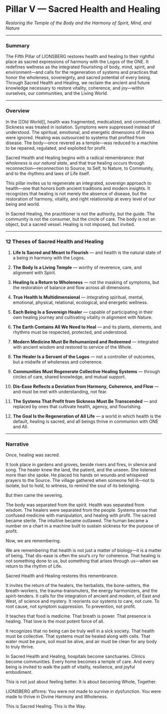 # Pillar V — Sacred Health and Healing

_Restoring the Temple of the Body and the Harmony of Spirit, Mind, and Nature_

---

### **Summary**

The Fifth Pillar of LIONSBERG restores health and healing to their rightful place as sacred expressions of harmony with the Logos of the ONE. It redefines wellness as the integrated flourishing of body, mind, spirit, and environment—and calls for the regeneration of systems and practices that honor the wholeness, sovereignty, and sacred potential of every being. Through Sacred Health and Healing, we reclaim the ancient and future knowledge necessary to restore vitality, coherence, and joy—within ourselves, our communities, and the Living World.

---

### **Overview**

In the [[Old World]], health was fragmented, medicalized, and commodified. Sickness was treated in isolation. Symptoms were suppressed instead of understood. The spiritual, emotional, and energetic dimensions of illness were ignored. Healing was outsourced to systems that profited from disease. The body—once revered as a temple—was reduced to a machine to be repaired, regulated, and exploited for profit.

Sacred Health and Healing begins with a radical remembrance: _that wholeness is our natural state_, and that true healing occurs through reconnection—reconnection to Source, to Self, to Nature, to Community, and to the rhythms and laws of Life itself.

This pillar invites us to regenerate an integrated, sovereign approach to health—one that honors both ancient traditions and modern insights. It recognizes that healing is not merely the absence of disease, but the restoration of harmony, vitality, and right relationship at every level of our being and world.

In Sacred Healing, the practitioner is not the authority, but the guide. The community is not the consumer, but the circle of care. The body is not an object, but a sacred vessel. Healing is not imposed, but invited.

---

### **12 Theses of Sacred Health and Healing**

1. **Life Is Sacred and Meant to Flourish** — and health is the natural state of a being in harmony with the Logos.
    
2. **The Body Is a Living Temple** — worthy of reverence, care, and alignment with Spirit.
    
3. **Healing Is a Return to Wholeness** — not the masking of symptoms, but the restoration of balance and flow across all dimensions.
    
4. **True Health Is Multidimensional** — integrating spiritual, mental, emotional, physical, relational, ecological, and energetic wellness.
    
5. **Each Being Is a Sovereign Healer** — capable of participating in their own healing journey and cultivating vitality in alignment with Nature.
    
6. **The Earth Contains All We Need to Heal** — and its plants, elements, and rhythms must be respected, protected, and understood.
    
7. **Modern Medicine Must Be Rehumanized and Redeemed** — integrated with ancient wisdom and restored to service of the Whole.
    
8. **The Healer Is a Servant of the Logos** — not a controller of outcomes, but a midwife of wholeness and coherence.
    
9. **Communities Must Regenerate Collective Healing Systems** — through circles of care, shared knowledge, and mutual support.
    
10. **Dis-Ease Reflects a Deviation from Harmony, Coherence, and Flow** — and must be met with understanding, not fear.
    
11. **The Systems That Profit from Sickness Must Be Transcended** — and replaced by ones that cultivate health, agency, and flourishing.
    
12. **The Goal Is the Regeneration of All Life** — a world in which health is the default, healing is sacred, and all beings thrive in communion with ONE and All.
    

---

### **Narrative**

Once, healing was sacred.

It took place in gardens and groves, beside rivers and fires, in silence and song. The healer knew the land, the patient, and the unseen. She listened more than she spoke. He placed his hands on wounds and whispered prayers to the Source. The village gathered when someone fell ill—not to isolate, but to hold, to witness, to remind the soul of its belonging.

But then came the severing.

The body was separated from the spirit. Health was separated from wisdom. The healers were separated from the people. Systems arose that confused medicine with manipulation, and healing with profit. The sacred became sterile. The intuitive became outlawed. The human became a number on a chart in a machine built to sustain sickness for the purpose of profit.

Now, we are remembering.

We are remembering that health is not just a matter of biology—it is a matter of being. That dis-ease is often the soul’s cry for coherence. That healing is not something done to us, but something that arises through us—when we return to the rhythm of Life.

Sacred Health and Healing restores this remembrance.

It invites the return of the healers, the herbalists, the bone-setters, the breath-workers, the trauma-transmuters, the energy harmonizers, and the spirit-tenders. It calls for the integration of ancient and modern, of East and West, of science and mystery. It reorients our systems to care, not cure. To root cause, not symptom suppression. To prevention, not profit.

It teaches that food is medicine. That breath is power. That presence is healing. That love is the most potent force of all.

It recognizes that no being can be truly well in a sick society. That health must be collective. That systems must be healed along with cells. That water must be pure, soil must be alive, and air must be clean for any body to truly thrive.

In Sacred Health and Healing, hospitals become sanctuaries. Clinics become communities. Every home becomes a temple of care. And every being is invited to walk the path of vitality, resilience, and joyful embodiment.

This is not just about feeling better. It is about becoming Whole, Together.

LIONSBERG affirms: You were not made to survive in dysfunction. You were made to thrive in Divine Harmony and Wholeness.

This is Sacred Healing. This is the Way.
